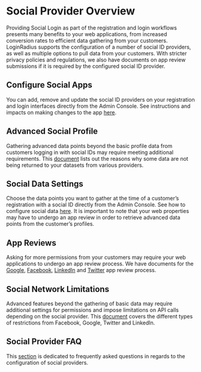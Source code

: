 # Social Provider Overview

Providing Social Login as part of the registration and login workflows presents many benefits to your web applications, from increased conversion rates to efficient data gathering from your customers. LoginRadius supports the configuration of a number of social ID providers, as well as multiple options to pull data from your customers. With stricter privacy policies and regulations, we also have documents on app review submissions if it is required by the configured social ID provider.

## Configure Social Apps

You can add, remove and update the social ID providers on your registration and login interfaces directly from the Admin Console. See instructions and impacts on making changes to the app [here](/api/v2/admin-console/social-provider/configure-social-apps).

## Advanced Social Profile
Gathering advanced data points beyond the basic profile data from customers logging in with social IDs may require meeting additional requirements. This [document](/api/v2/admin-console/social-provider/advanced-social-data-points) lists out the reasons why some data are not being returned to your datasets from various providers. 

## Social Data Settings

Choose the data points you want to gather at the time of a customer’s registration with a social ID directly from the Admin Console. See how to configure social data [here](/api/v2/admin-console/social-provider/configure-social-data-settings). It is important to note that your web properties may have to undergo an app review in order to retrieve advanced data points from the customer’s profiles. 


## App Reviews

Asking for more permissions from your customers may require your web applications to undergo an app review process. We have documents for the [Google](/api/v2/admin-console/social-provider/app-reviews/google-app-review), [Facebook](/api/v2/admin-console/social-provider/app-reviews/facebook-app-review), [LinkedIn](/api/v2/admin-console/social-provider/app-reviews/linkedin-app-review) and [Twitter](/api/v2/admin-console/social-provider/app-reviews/twitter-app-review) app review process.

## Social Network Limitations

Advanced features beyond the gathering of basic data may require additional settings for permissions and impose limitations on API calls depending on the social provider. This [document](/api/v2/admin-console/social-provider/social-network-limitations) covers the different types of restrictions from Facebook, Google, Twitter and LinkedIn.

## Social Provider FAQ

This [section](/api/v2/admin-console/social-provider/social-provider-faqs) is dedicated to frequently asked questions in regards to the configuration of social providers. 
